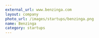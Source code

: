 ```yaml
---
external_url: www.benzinga.com
layout: company
photo_url: /images/startups/benzinga.png
name: Benzinga
category: startups
---
```

